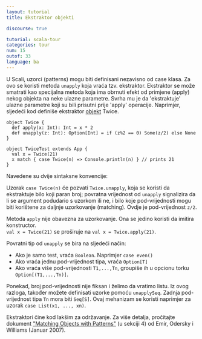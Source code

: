 ```yaml
---
layout: tutorial
title: Ekstraktor objekti

discourse: true

tutorial: scala-tour
categories: tour
num: 15
outof: 33
language: ba
---
```


U Scali, uzorci (patterns) mogu biti definisani nezavisno od case klasa.
Za ovo se koristi metoda `unapply` koja vraća tzv. ekstraktor.
Ekstraktor se može smatrati kao specijalna metoda koja ima obrnuti efekt od primjene (apply) nekog objekta na neke ulazne parametre.
Svrha mu je da 'ekstraktuje' ulazne parametre koji su bili prisutni prije 'apply' operacije.
Naprimjer, sljedeći kod definiše ekstraktor [objekt](singleton-objects.html) Twice.

    object Twice {
      def apply(x: Int): Int = x * 2
      def unapply(z: Int): Option[Int] = if (z%2 == 0) Some(z/2) else None
    }
    
    object TwiceTest extends App {
      val x = Twice(21)
      x match { case Twice(n) => Console.println(n) } // prints 21
    }

Navedene su dvije sintaksne konvencije:

Uzorak `case Twice(n)` će pozvati `Twice.unapply`, koja se koristi da ekstraktuje bilo koji paran broj;
povratna vrijednost od `unapply` signalizira da li se argument podudario s uzorkom ili ne,
i bilo koje pod-vrijednosti mogu biti korištene za daljnje uzorkovanje (matching).
Ovdje je pod-vrijednost `z/2`.

Metoda `apply` nije obavezna za uzorkovanje. Ona se jedino koristi da imitira konstructor.  
`val x = Twice(21)` se proširuje na `val x = Twice.apply(21)`.

Povratni tip od `unapply` se bira na sljedeći način:

* Ako je samo test, vraća `Boolean`. Naprimjer `case even()`
* Ako vraća jednu pod-vrijednost tipa, vraća `Option[T]`
* Ako vraća više pod-vrijednosti `T1,...,Tn`, groupiše ih u opcionu torku `Option[(T1,...,Tn)]`.

Ponekad, broj pod-vrijednosti nije fiksan i želimo da vratimo listu.
Iz ovog razloga, također možete definisati uzorke pomoću `unapplySeq`.
Zadnja pod-vrijednost tipa `Tn` mora biti `Seq[S]`.
Ovaj mehanizam se koristi naprimjer za uzorak `case List(x1, ..., xn)`.

Ekstraktori čine kod lakšim za održavanje.
Za više detalja, pročitajte dokument 
["Matching Objects with Patterns"](https://infoscience.epfl.ch/record/98468/files/MatchingObjectsWithPatterns-TR.pdf) 
(u sekciji 4) od Emir, Odersky i Williams (Januar 2007).
